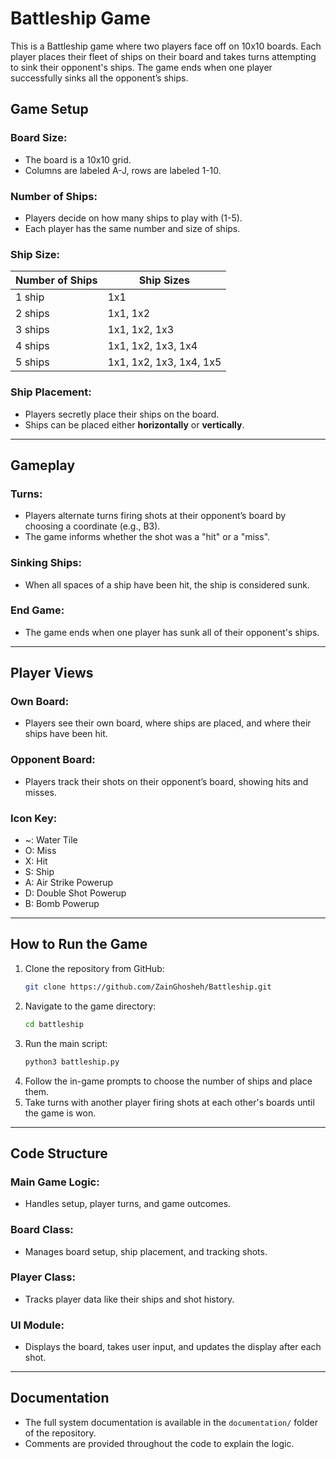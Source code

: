# Battleship Game

This is a Battleship game where two players face off on 10x10 boards. Each player places their fleet of ships on their board and takes turns attempting to sink their opponent's ships. The game ends when one player successfully sinks all the opponent’s ships.

## **Game Setup**

### **Board Size:**
- The board is a 10x10 grid.
- Columns are labeled A-J, rows are labeled 1-10.

### **Number of Ships:**
- Players decide on how many ships to play with (1-5).
- Each player has the same number and size of ships.

### **Ship Size:**
| Number of Ships | Ship Sizes             |
|-----------------|------------------------|
| 1 ship          | 1x1                    |
| 2 ships         | 1x1, 1x2               |
| 3 ships         | 1x1, 1x2, 1x3          |
| 4 ships         | 1x1, 1x2, 1x3, 1x4     |
| 5 ships         | 1x1, 1x2, 1x3, 1x4, 1x5|

### **Ship Placement:**
- Players secretly place their ships on the board.
- Ships can be placed either **horizontally** or **vertically**.

---

## **Gameplay**

### **Turns:**
- Players alternate turns firing shots at their opponent’s board by choosing a coordinate (e.g., B3).
- The game informs whether the shot was a "hit" or a "miss".

### **Sinking Ships:**
- When all spaces of a ship have been hit, the ship is considered sunk.

### **End Game:**
- The game ends when one player has sunk all of their opponent's ships.

---

## **Player Views**

### **Own Board:**
- Players see their own board, where ships are placed, and where their ships have been hit.

### **Opponent Board:**
- Players track their shots on their opponent’s board, showing hits and misses.

### **Icon Key:**
- ~: Water Tile
- O: Miss
- X: Hit
- S: Ship
- A: Air Strike Powerup
- D: Double Shot Powerup
- B: Bomb Powerup

---

## **How to Run the Game**

1. Clone the repository from GitHub:
    ```bash
    git clone https://github.com/ZainGhosheh/Battleship.git
    ```
2. Navigate to the game directory:
    ```bash
    cd battleship
    ```
3. Run the main script:
    ```bash
    python3 battleship.py
    ```
4. Follow the in-game prompts to choose the number of ships and place them.
5. Take turns with another player firing shots at each other's boards until the game is won.

---

## **Code Structure**

### **Main Game Logic:**
- Handles setup, player turns, and game outcomes.

### **Board Class:**
- Manages board setup, ship placement, and tracking shots.

### **Player Class:**
- Tracks player data like their ships and shot history.

### **UI Module:**
- Displays the board, takes user input, and updates the display after each shot.

---

## **Documentation**

- The full system documentation is available in the `documentation/` folder of the repository.
- Comments are provided throughout the code to explain the logic.
